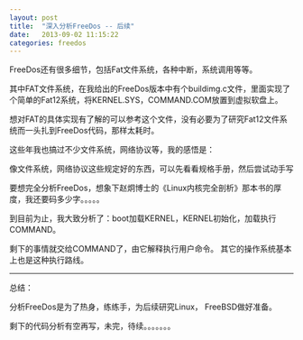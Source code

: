 ```yaml
---
layout: post
title:  "深入分析FreeDos -- 后续"
date:   2013-09-02 11:15:22
categories: freedos
---
```


FreeDos还有很多细节，包括Fat文件系统，各种中断，系统调用等等。

其中FAT文件系统，在我给出的FreeDos版本中有个buildimg.c文件，里面实现了个简单的Fat12系统，将KERNEL.SYS，COMMAND.COM放置到虚拟软盘上。

想对FAT的具体实现有了解的可以参考这个文件，没有必要为了研究Fat12文件系统而一头扎到FreeDos代码，那样太耗时。

这些年我也搞过不少文件系统，网络协议等，我的感悟是：
<pre>
像文件系统，网络协议这些规定好的东西，可以先看看规格手册，然后尝试动手写个程序实现下，最后再去看内核代码是如何具体实现的。
</pre>

要想完全分析FreeDos，想象下赵炯博士的《Linux内核完全剖析》那本书的厚度，我还要码多少字。。。。。

到目前为止，我大致分析了：boot加载KERNEL，KERNEL初始化，加载执行COMMAND。

剩下的事情就交给COMMAND了，由它解释执行用户命令。 其它的操作系统基本上也是这种执行路线。

<hr>
总结：

分析FreeDos是为了热身，练练手，为后续研究Linux， FreeBSD做好准备。

剩下的代码分析有空再写，未完，待续。。。。。。。